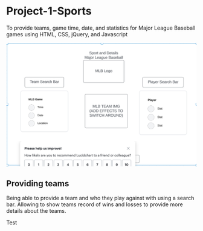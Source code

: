 # Project-1-Sports
To provide teams, game time, date, and statistics for Major League Baseball games using HTML, CSS, jQuery, and Javascript

![Project 1](images/wireframe.jpg)

## Providing teams
Being able to provide a team and who they play against with using a search bar. Allowing to show teams record of wins and losses to provide more details about the teams.

Test